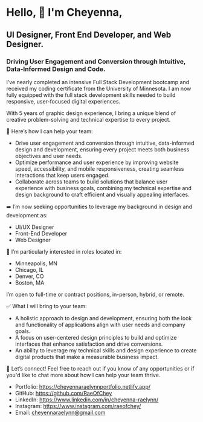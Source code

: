 # Hello, 👋 I'm Cheyenna,
## UI Designer, Front End Developer, and Web Designer.
### Driving User Engagement and Conversion through Intuitive, Data-Informed Design and Code.

I’ve nearly completed an intensive Full Stack Development bootcamp and received my coding certificate from the University of Minnesota. I am now fully equipped with the full stack development skills needed to build responsive, user-focused digital experiences.

With 5 years of graphic design experience, I bring a unique blend of creative problem-solving and technical expertise to every project.

💎 Here’s how I can help your team:
- Drive user engagement and conversion through intuitive, data-informed design and development, ensuring every project meets both business objectives and user needs.
- Optimize performance and user experience by improving website speed, accessibility, and mobile responsiveness, creating seamless interactions that keep users engaged.
- Collaborate across teams to build solutions that balance user experience with business goals, combining my technical expertise and design background to craft efficient and visually appealing interfaces.

➡️ I’m now seeking opportunities to leverage my background in design and development as:
- UI/UX Designer
- Front-End Developer
- Web Designer

📍 I’m particularly interested in roles located in:
- Minneapolis, MN
- Chicago, IL
- Denver, CO
- Boston, MA

I’m open to full-time or contract positions, in-person, hybrid, or remote.

✅ What I will bring to your team:
- A holistic approach to design and development, ensuring both the look and functionality of applications align with user needs and company goals.
- A focus on user-centered design principles to build and optimize interfaces that enhance satisfaction and drive conversions.
- An ability to leverage my technical skills and design experience to create digital products that make a measurable business impact.

💬 Let’s connect! Feel free to reach out if you know of any opportunities or if you'd like to chat more about how I can help your team thrive.
- Portfolio: https://cheyennaraelynnportfolio.netlify.app/
- GitHub: https://github.com/RaeOfChey  
- LinkedIn: https://www.linkedin.com/in/cheyenna-raelynn/
- Instagram: https://www.instagram.com/raeofchey/
- Email: cheyennaraelynn@gmail.com

<!---
RaeOfChey/RaeOfChey is a ✨ special ✨ repository because its `README.md` (this file) appears on your GitHub profile.
You can click the Preview link to take a look at your changes.
--->
